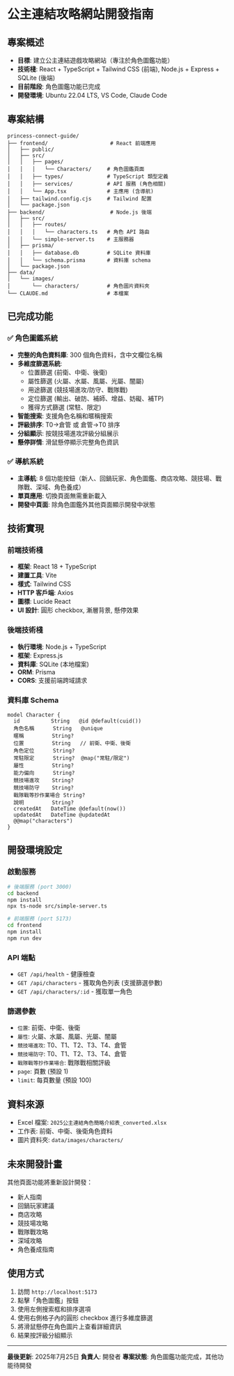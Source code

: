 # 公主連結攻略網站開發指南

## 專案概述
- **目標**: 建立公主連結遊戲攻略網站（專注於角色圖鑑功能）
- **技術棧**: React + TypeScript + Tailwind CSS (前端), Node.js + Express + SQLite (後端)
- **目前階段**: 角色圖鑑功能已完成
- **開發環境**: Ubuntu 22.04 LTS, VS Code, Claude Code

## 專案結構
```
princess-connect-guide/
├── frontend/                    # React 前端應用
│   ├── public/
│   ├── src/
│   │   ├── pages/
│   │   │   └── Characters/     # 角色圖鑑頁面
│   │   ├── types/              # TypeScript 類型定義
│   │   ├── services/           # API 服務 (角色相關)
│   │   └── App.tsx             # 主應用 (含導航)
│   ├── tailwind.config.cjs     # Tailwind 配置
│   └── package.json
├── backend/                     # Node.js 後端
│   ├── src/
│   │   ├── routes/
│   │   │   └── characters.ts   # 角色 API 路由
│   │   └── simple-server.ts    # 主服務器
│   ├── prisma/
│   │   ├── database.db         # SQLite 資料庫
│   │   └── schema.prisma       # 資料庫 schema
│   └── package.json
├── data/
│   └── images/
│       └── characters/         # 角色圖片資料夾
└── CLAUDE.md                   # 本檔案
```

## 已完成功能

### ✅ 角色圖鑑系統
- **完整的角色資料庫**: 300 個角色資料，含中文欄位名稱
- **多維度篩選系統**:
  - 位置篩選 (前衛、中衛、後衛)
  - 屬性篩選 (火屬、水屬、風屬、光屬、闇屬)
  - 用途篩選 (競技場進攻/防守、戰隊戰)
  - 定位篩選 (輸出、破防、補師、增益、妨礙、補TP)
  - 獲得方式篩選 (常駐、限定)
- **智能搜索**: 支援角色名稱和暱稱搜索
- **評級排序**: T0→倉管 或 倉管→T0 排序
- **分組顯示**: 按競技場進攻評級分組展示
- **懸停詳情**: 滑鼠懸停顯示完整角色資訊

### ✅ 導航系統
- **主導航**: 8 個功能按鈕（新人、回鍋玩家、角色圖鑑、商店攻略、競技場、戰隊戰、深域、角色養成）
- **單頁應用**: 切換頁面無需重新載入
- **開發中頁面**: 除角色圖鑑外其他頁面顯示開發中狀態

## 技術實現

### 前端技術棧
- **框架**: React 18 + TypeScript
- **建置工具**: Vite
- **樣式**: Tailwind CSS
- **HTTP 客戶端**: Axios
- **圖標**: Lucide React
- **UI 設計**: 圓形 checkbox, 漸層背景, 懸停效果

### 後端技術棧
- **執行環境**: Node.js + TypeScript
- **框架**: Express.js
- **資料庫**: SQLite (本地檔案)
- **ORM**: Prisma
- **CORS**: 支援前端跨域請求

### 資料庫 Schema
```prisma
model Character {
  id          String   @id @default(cuid())
  角色名稱      String   @unique
  暱稱         String?
  位置         String   // 前衛、中衛、後衛
  角色定位      String?
  常駐限定      String?  @map("常駐/限定")
  屬性         String?
  能力偏向      String?
  競技場進攻    String?
  競技場防守    String?
  戰隊戰等抄作業場合 String?
  說明         String?
  createdAt   DateTime @default(now())
  updatedAt   DateTime @updatedAt
  @@map("characters")
}
```

## 開發環境設定

### 啟動服務
```bash
# 後端服務 (port 3000)
cd backend
npm install
npx ts-node src/simple-server.ts

# 前端服務 (port 5173)
cd frontend
npm install
npm run dev
```

### API 端點
- `GET /api/health` - 健康檢查
- `GET /api/characters` - 獲取角色列表 (支援篩選參數)
- `GET /api/characters/:id` - 獲取單一角色

### 篩選參數
- `位置`: 前衛、中衛、後衛
- `屬性`: 火屬、水屬、風屬、光屬、闇屬
- `競技場進攻`: T0、T1、T2、T3、T4、倉管
- `競技場防守`: T0、T1、T2、T3、T4、倉管
- `戰隊戰等抄作業場合`: 戰隊戰相關評級
- `page`: 頁數 (預設 1)
- `limit`: 每頁數量 (預設 100)

## 資料來源
- Excel 檔案: `2025公主連結角色簡略介紹表_converted.xlsx`
- 工作表: 前衛、中衛、後衛角色資料
- 圖片資料夾: `data/images/characters/`

## 未來開發計畫
其他頁面功能將重新設計開發：
- 新人指南
- 回鍋玩家建議
- 商店攻略
- 競技場攻略
- 戰隊戰攻略
- 深域攻略
- 角色養成指南

## 使用方式
1. 訪問 `http://localhost:5173`
2. 點擊「角色圖鑑」按鈕
3. 使用左側搜索框和排序選項
4. 使用右側格子內的圓形 checkbox 進行多維度篩選
5. 將滑鼠懸停在角色圖片上查看詳細資訊
6. 結果按評級分組顯示

---

**最後更新**: 2025年7月25日
**負責人**: 開發者
**專案狀態**: 角色圖鑑功能完成，其他功能待開發